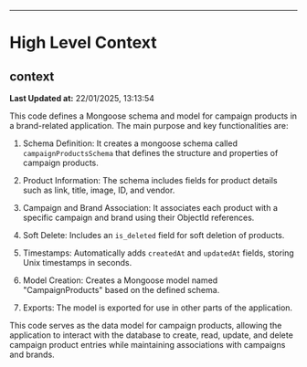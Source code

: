 

---
# High Level Context
## context
**Last Updated at:** 22/01/2025, 13:13:54

This code defines a Mongoose schema and model for campaign products in a brand-related application. The main purpose and key functionalities are:

1. Schema Definition: It creates a mongoose schema called `campaignProductsSchema` that defines the structure and properties of campaign products.

2. Product Information: The schema includes fields for product details such as link, title, image, ID, and vendor.

3. Campaign and Brand Association: It associates each product with a specific campaign and brand using their ObjectId references.

4. Soft Delete: Includes an `is_deleted` field for soft deletion of products.

5. Timestamps: Automatically adds `createdAt` and `updatedAt` fields, storing Unix timestamps in seconds.

6. Model Creation: Creates a Mongoose model named "CampaignProducts" based on the defined schema.

7. Exports: The model is exported for use in other parts of the application.

This code serves as the data model for campaign products, allowing the application to interact with the database to create, read, update, and delete campaign product entries while maintaining associations with campaigns and brands.
